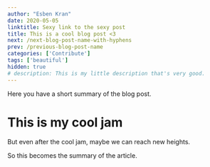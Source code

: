 ```yaml
---
author: "Esben Kran"
date: 2020-05-05
linktitle: Sexy link to the sexy post
title: This is a cool blog post <3
next: /next-blog-post-name-with-hyphens
prev: /previous-blog-post-name
categories: ['Contribute']
tags: ['beautiful']
hidden: true
# description: This is my little description that's very good.
---
```

Here you have a short summary of the blog post.

# This is my cool jam
But even after the cool jam, maybe we can reach
new heights.

So this becomes the summary of the article.